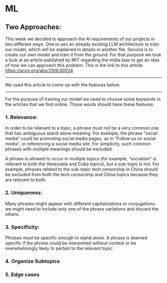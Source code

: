 # ML

## Two Approaches:
This week we decided to approach the AI requirements of our projects in two different ways. One to ues an already existing LLM architecture to train our model, which will be explained in  details in another file. Second is to create our own model and train it from the ground. For that purpose we took a look at an article published by MIT regarding the midia bias to get an idea of how we can approach this problem. This is the link to this article: <https://arxiv.org/abs/2109.00024>
***
We used this article to come up with the features below.
***

For the purpose of training our model we need to choose some keywords in the articles that we find online. Those words should have these features:

### 1. Relevance:
In order to be relevant to a topic, a phrase must not be a very common one that has ambiguous stand-alone meaning. For example, the phrase “social media” could be promoting social media pages, as in “Follow us on social media”, or referencing a social media site. For simplicity, such common phrases with multiple meanings should be excluded.

A phrase is allowed to occur in multiple topics (for example, “socialism” is relevant to both the Venezuela and Cuba topics), but a sub-topic is not. For example, phrases related to the sub-topic tech censorship in China should be excluded from both the tech censorship and China topics because they are relevant to both.
### 2. Uniqueness:
Many phrases might appear with different capitalizations or conjugations. we might need to include only one of the phrase variations and discard the others.
### 3. Specificity:
Phrases must be specific enough to stand alone. A phrase is deemed specific if the phrase could be interpreted without context or be overwhelmingly likely to pertain to the relevant topic.
### 4. Organize Subtopics
### 5. Edge cases